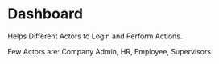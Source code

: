 # Dashboard 

Helps Different Actors to Login and Perform Actions. 

Few Actors are:
Company Admin, HR, Employee, Supervisors


